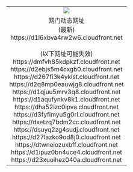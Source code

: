 ﻿<table>
  <tr></tr>
  <tr><td colspan=2 align=center><img src="https://d1l6xbva4rw2w6.cloudfront.net/Up/oGate.jpg" /></td></tr>
  <tr><td colspan=2 align=center>网门动态网址<br/>(最新)
<br>https://d1l6xbva4rw2w6.cloudfront.net
<br/><br/>(以下网址可能失效)
<br>https://dmfvh85kdpkzf.cloudfront.net
<br>https://d2ebjs5m4cxgb0.cloudfront.net
<br>https://d267fi3k4yklst.cloudfront.net
<br>https://d2q8mp0eauwjg8.cloudfront.net
<br>https://d1qjuu5mrv3q8.cloudfront.net
<br>https://d1aqufynkv8k1.cloudfront.net
<br>https://dha52izc0ipva.cloudfront.net
<br>https://d3fyfimyu5g0rl.cloudfront.net
<br>https://dxetzq7bdm2cc.cloudfront.net
<br>https://dsuyq2zg4sudj.cloudfront.net
<br>https://d27lazko9od8j0.cloudfront.net
<br>https://dtwneiozuxbff.cloudfront.net
<br>https://d1ipuz0bn4uce4.cloudfront.net
<br>https://d23xuoihez040a.cloudfront.net
    </td>
  </tr>
</table>
